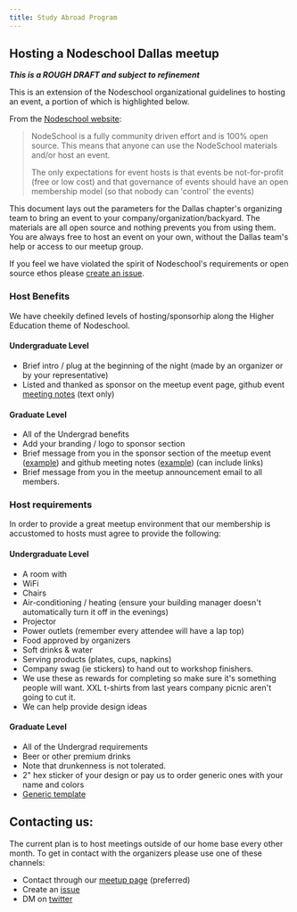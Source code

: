 ```yaml
---
title: Study Abroad Program
---
```


## Hosting a Nodeschool Dallas meetup

**_This is a ROUGH DRAFT and subject to refinement_**

This is an extension of the Nodeschool organizational guidelines to hosting an event, a portion of which is highlighted below.

From the [Nodeschool website](http://nodeschool.io/host.html):
> NodeSchool is a fully community driven effort and is 100% open source. This means that anyone can use the NodeSchool materials and/or host an event.
>
> The only expectations for event hosts is that events be not-for-profit (free or low cost) and that governance of events should have an open membership model (so that nobody can 'control' the events)

This document lays out the parameters for the Dallas chapter's organizing team to bring an event to your company/organization/backyard.  The materials are all open source and nothing prevents you from using them. You are always free to host an event on your own, without the Dallas team's help or access to our meetup group.

If you feel we have violated the spirit of Nodeschool's requirements or open source ethos please [create an issue](https://github.com/nodeschool/dallas/issues).

### Host Benefits
We have cheekily defined levels of hosting/sponsorhip along the Higher Education theme of Nodeschool.

#### Undergraduate Level
- Brief intro / plug at the beginning of the night (made by an organizer or by your representative)
- Listed and thanked as sponsor on the meetup event page, github event [meeting notes](https://github.com/nodeschool/dallas/tree/gh-pages/events) (text only)

#### Graduate Level
- All of the Undergrad benefits
- Add your branding / logo to sponsor section
- Brief message from you in the sponsor section of the meetup event ([example](http://www.meetup.com/Nodeschool-Dallas/events/226080835/)) and github meeting notes ([example](https://github.com/nodeschool/dallas/blob/gh-pages/events/2015-11-04.md#tonights-sponsor)) (can include links)
- Brief message from you in the meetup announcement email to all members.

### Host requirements
In order to provide a great meetup environment that our membership is accustomed to hosts must agree to provide the following:

#### Undergraduate Level
- A room with
 -  WiFi
  - Chairs
  - Air-conditioning / heating (ensure your building manager doesn't automatically turn it off in the evenings)
  - Projector
  - Power outlets (remember every attendee will have a lap top)
- Food approved by organizers
- Soft drinks & water
- Serving products (plates, cups, napkins)
- Company swag (ie stickers) to hand out to workshop finishers.
 - We use these as rewards for completing so make sure it's something people will want.  XXL t-shirts from last years company picnic aren't going to cut it.
 - We can help provide design ideas

#### Graduate Level
- All of the Undergrad requirements
- Beer or other premium drinks
 - Note that drunkenness is not tolerated.
- 2" hex sticker of your design or pay us to order generic ones with your name and colors
 - [Generic template](https://github.com/nodeschool/nodeschool.github.io/tree/source/images/make-a-sticker)

## Contacting us:
The current plan is to host meetings outside of our home base every other month.  To get in contact with the organizers please use one of these channels:
- Contact through our [meetup page](http://www.meetup.com/Nodeschool-Dallas/) (preferred)
- Create an [issue](https://github.com/nodeschool/dallas/issues)
- DM on [twitter](https://twitter.com/nodeschooldal)
